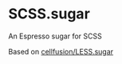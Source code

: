 SCSS.sugar
==========

An Espresso sugar for SCSS

Based on [cellfusion/LESS.sugar](../../../../cellfusion/LESS.sugar)
